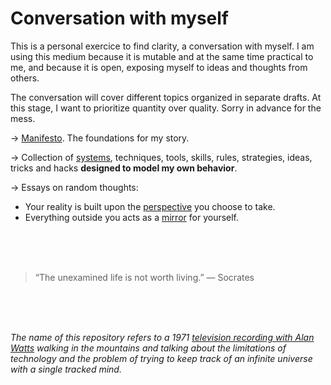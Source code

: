 # Conversation with myself

This is a personal exercice to find clarity, a conversation with myself. I am using this medium because it is mutable and at the same time practical to me, and because it is open, exposing myself to ideas and thoughts from others. 

The conversation will cover different topics organized in separate drafts. At this stage, I want to prioritize quantity over quality. Sorry in advance for the mess.

→ [Manifesto](manifesto.md). The foundations for my story.

→ Collection of [systems](systems.md), techniques, tools, skills, rules, strategies, ideas, tricks and hacks **designed to model my own behavior**.

→ Essays on random thoughts:
- Your reality is built upon the [perspective](perspective.md) you choose to take.
- Everything outside you acts as a [mirror](mirrors.md) for yourself.

<br><br><br>

> “The unexamined life is not worth living.” — Socrates

<br><br><br>

*The name of this repository refers to a 1971 [television recording with Alan Watts](https://www.youtube.com/watch?v=8aufuwMiKmE) walking in the mountains and talking about the limitations of technology and the problem of trying to keep track of an infinite universe with a single tracked mind.*